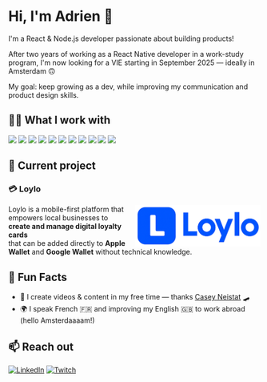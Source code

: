 # Hi, I'm Adrien 👋

I'm a React & Node.js developer passionate about building products!

After two years of working as a React Native developer in a work-study program, I'm now looking for a VIE starting in September 2025 — ideally in Amsterdam 🙃

My goal: keep growing as a dev, while improving my communication and product design skills.

## 👨‍💻 What I work with

![](https://img.shields.io/badge/React-%2320232a.svg?style=for-the-badge&logo=react&logoColor=%2361DAFB)
![](https://img.shields.io/badge/TypeScript-%23007ACC.svg?style=for-the-badge&logo=typescript&logoColor=white)
![](https://img.shields.io/badge/TailwindCSS-%2306B6D4.svg?style=for-the-badge&logo=tailwindcss&logoColor=white)
![](https://img.shields.io/badge/React%20Native-%2320232a.svg?style=for-the-badge&logo=react&logoColor=%2361DAFB)
![](https://img.shields.io/badge/Expo-000020?style=for-the-badge&logo=expo&logoColor=white)
![](https://img.shields.io/badge/Node.js-%23339933.svg?style=for-the-badge&logo=node.js&logoColor=white)
![](https://img.shields.io/badge/AdonisJS-%236e4aff.svg?style=for-the-badge&logo=adonisjs&logoColor=white)
![](https://img.shields.io/badge/PostgreSQL-%23316192.svg?style=for-the-badge&logo=postgresql&logoColor=white)
![](https://img.shields.io/badge/Supabase-3ECF8E?style=for-the-badge&logo=supabase&logoColor=white)
![](https://img.shields.io/badge/Docker-%230db7ed.svg?style=for-the-badge&logo=docker&logoColor=white)
![](https://img.shields.io/badge/Traefik-24A1C1?style=for-the-badge&logo=traefikproxy&logoColor=white)

## 🔨 Current project

<!-- ### 💳 **Loylo**

Loylo is a mobile-first platform that empowers local businesses to **create and manage digital loyalty cards**
that can be added directly to **Apple Wallet** and **Google Wallet** without technical knowledge. -->

### 💳 **Loylo**

<img align="right" style="margin-left: 20px;" width="250" src="./assets/logo.svg" alt="Loylo logo" />

Loylo is a mobile-first platform that empowers local businesses to **create and manage digital loyalty cards**  
that can be added directly to **Apple Wallet** and **Google Wallet** without technical knowledge.

## 💬 Fun Facts

- 🎥 I create videos & content in my free time — thanks [Casey Neistat](https://www.youtube.com/user/caseyneistat) 🛹
- 🌍 I speak French 🇫🇷 and improving my English 🇬🇧 to work abroad (hello Amsterdaaaam!)

## 📫 Reach out

[![LinkedIn](https://img.shields.io/badge/LinkedIn-adrienvillermois-blue?style=for-the-badge&logo=linkedin&logoColor=white)](https://www.linkedin.com/in/adrienvillermois/)
[![Twitch](https://img.shields.io/badge/Twitch-adrienadv-9146FF?style=for-the-badge&logo=twitch&logoColor=white)](https://www.twitch.tv/adrienadv)
